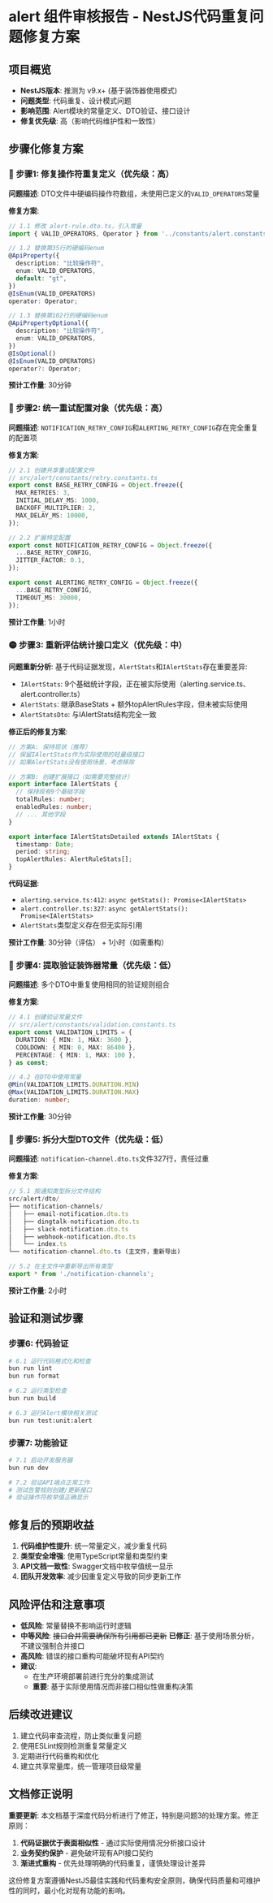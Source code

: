 # alert 组件审核报告 - NestJS代码重复问题修复方案

## 项目概览
- **NestJS版本**: 推测为 v9.x+ (基于装饰器使用模式)
- **问题类型**: 代码重复、设计模式问题
- **影响范围**: Alert模块的常量定义、DTO验证、接口设计
- **修复优先级**: 高（影响代码维护性和一致性）

## 步骤化修复方案

### 🔴 步骤1: 修复操作符重复定义（优先级：高）

**问题描述**: DTO文件中硬编码操作符数组，未使用已定义的`VALID_OPERATORS`常量

**修复方案**:
```typescript
// 1.1 修改 alert-rule.dto.ts，引入常量
import { VALID_OPERATORS, Operator } from '../constants/alert.constants';

// 1.2 替换第35行的硬编码enum
@ApiProperty({
  description: "比较操作符",
  enum: VALID_OPERATORS,
  default: "gt",
})
@IsEnum(VALID_OPERATORS)
operator: Operator;

// 1.3 替换第102行的硬编码enum  
@ApiPropertyOptional({
  description: "比较操作符", 
  enum: VALID_OPERATORS,
})
@IsOptional()
@IsEnum(VALID_OPERATORS)
operator?: Operator;
```

**预计工作量**: 30分钟

### 🔴 步骤2: 统一重试配置对象（优先级：高）

**问题描述**: `NOTIFICATION_RETRY_CONFIG`和`ALERTING_RETRY_CONFIG`存在完全重复的配置项

**修复方案**:
```typescript
// 2.1 创建共享重试配置文件
// src/alert/constants/retry.constants.ts
export const BASE_RETRY_CONFIG = Object.freeze({
  MAX_RETRIES: 3,
  INITIAL_DELAY_MS: 1000, 
  BACKOFF_MULTIPLIER: 2,
  MAX_DELAY_MS: 10000,
});

// 2.2 扩展特定配置
export const NOTIFICATION_RETRY_CONFIG = Object.freeze({
  ...BASE_RETRY_CONFIG,
  JITTER_FACTOR: 0.1,
});

export const ALERTING_RETRY_CONFIG = Object.freeze({
  ...BASE_RETRY_CONFIG,
  TIMEOUT_MS: 30000,
});
```

**预计工作量**: 1小时

### 🟡 步骤3: 重新评估统计接口定义（优先级：中）

**问题重新分析**: 基于代码证据发现，`AlertStats`和`IAlertStats`存在重要差异:
- `IAlertStats`: 9个基础统计字段，正在被实际使用（alerting.service.ts、alert.controller.ts）
- `AlertStats`: 继承BaseStats + 额外topAlertRules字段，但未被实际使用
- `AlertStatsDto`: 与IAlertStats结构完全一致

**修正后的修复方案**:
```typescript
// 方案A: 保持现状（推荐）
// 保留IAlertStats作为实际使用的轻量级接口
// 如果AlertStats没有使用场景，考虑移除

// 方案B: 创建扩展接口（如需要完整统计）
export interface IAlertStats {
  // 保持现有9个基础字段
  totalRules: number;
  enabledRules: number;
  // ... 其他字段
}

export interface IAlertStatsDetailed extends IAlertStats {
  timestamp: Date;
  period: string;
  topAlertRules: AlertRuleStats[];
}
```

**代码证据**:
- `alerting.service.ts:412`: `async getStats(): Promise<IAlertStats>`
- `alert.controller.ts:327`: `async getAlertStats(): Promise<IAlertStats>`
- `AlertStats`类型定义存在但无实际引用

**预计工作量**: 30分钟（评估） + 1小时（如需重构）

### 🔵 步骤4: 提取验证装饰器常量（优先级：低）

**问题描述**: 多个DTO中重复使用相同的验证规则组合

**修复方案**:
```typescript
// 4.1 创建验证常量文件
// src/alert/constants/validation.constants.ts
export const VALIDATION_LIMITS = {
  DURATION: { MIN: 1, MAX: 3600 },
  COOLDOWN: { MIN: 0, MAX: 86400 },
  PERCENTAGE: { MIN: 1, MAX: 100 },
} as const;

// 4.2 在DTO中使用常量
@Min(VALIDATION_LIMITS.DURATION.MIN)
@Max(VALIDATION_LIMITS.DURATION.MAX)
duration: number;
```

**预计工作量**: 30分钟

### 🔵 步骤5: 拆分大型DTO文件（优先级：低）

**问题描述**: `notification-channel.dto.ts`文件327行，责任过重

**修复方案**:
```typescript
// 5.1 按通知类型拆分文件结构
src/alert/dto/
├── notification-channels/
│   ├── email-notification.dto.ts
│   ├── dingtalk-notification.dto.ts  
│   ├── slack-notification.dto.ts
│   ├── webhook-notification.dto.ts
│   └── index.ts
└── notification-channel.dto.ts (主文件，重新导出)

// 5.2 在主文件中重新导出所有类型
export * from './notification-channels';
```

**预计工作量**: 2小时

## 验证和测试步骤

### 步骤6: 代码验证
```bash
# 6.1 运行代码格式化和检查
bun run lint
bun run format

# 6.2 运行类型检查
bun run build

# 6.3 运行Alert模块相关测试
bun run test:unit:alert
```

### 步骤7: 功能验证
```bash
# 7.1 启动开发服务器
bun run dev

# 7.2 验证API端点正常工作
# 测试告警规则创建/更新接口
# 验证操作符枚举值正确显示
```

## 修复后的预期收益

1. **代码维护性提升**: 统一常量定义，减少重复代码
2. **类型安全增强**: 使用TypeScript常量和类型约束
3. **API文档一致性**: Swagger文档中枚举值统一显示
4. **团队开发效率**: 减少因重复定义导致的同步更新工作

## 风险评估和注意事项

- **低风险**: 常量替换不影响运行时逻辑
- **中等风险**: ~~接口合并需要确保所有引用都已更新~~ **已修正**: 基于使用场景分析，不建议强制合并接口
- **高风险**: 错误的接口重构可能破坏现有API契约
- **建议**: 
  - 在生产环境部署前进行充分的集成测试
  - **重要**: 基于实际使用情况而非接口相似性做重构决策

## 后续改进建议

1. 建立代码审查流程，防止类似重复问题
2. 使用ESLint规则检测重复常量定义
3. 定期进行代码重构和优化
4. 建立共享常量库，统一管理项目级常量

## 文档修正说明

**重要更新**: 本文档基于深度代码分析进行了修正，特别是问题3的处理方案。修正原则：
1. **代码证据优于表面相似性** - 通过实际使用情况分析接口设计
2. **业务契约保护** - 避免破坏现有API接口契约
3. **渐进式重构** - 优先处理明确的代码重复，谨慎处理设计差异

这份修复方案遵循NestJS最佳实践和代码重构安全原则，确保代码质量和可维护性的同时，最小化对现有功能的影响。